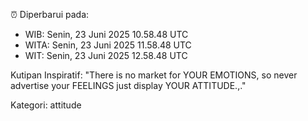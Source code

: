 ⏰ Diperbarui pada:
- WIB: Senin, 23 Juni 2025 10.58.48 UTC
- WITA: Senin, 23 Juni 2025 11.58.48 UTC
- WIT: Senin, 23 Juni 2025 12.58.48 UTC

Kutipan Inspiratif:
"There is no market for YOUR EMOTIONS, so never advertise your FEELINGS just display YOUR ATTITUDE.,."


Kategori: attitude

